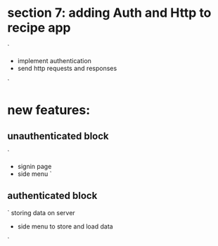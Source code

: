 # section 7: adding Auth and Http to recipe app
`
- implement authentication
- send http requests and responses

`

# new features:

## unauthenticated block
`
- signin page
- side menu
`


## authenticated block
`
storing data on server

- side menu to store and load data

`


